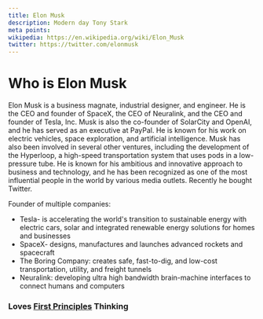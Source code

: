 ```yaml
---
title: Elon Musk
description: Modern day Tony Stark
meta points:
wikipedia: https://en.wikipedia.org/wiki/Elon_Musk
twitter: https://twitter.com/elonmusk
---
```


# Who is Elon Musk
Elon Musk is a business magnate, industrial designer, and engineer. He is the CEO and founder of SpaceX, the CEO of Neuralink, and the CEO and founder of Tesla, Inc. Musk is also the co-founder of SolarCity and OpenAI, and he has served as an executive at PayPal. He is known for his work on electric vehicles, space exploration, and artificial intelligence. Musk has also been involved in several other ventures, including the development of the Hyperloop, a high-speed transportation system that uses pods in a low-pressure tube. He is known for his ambitious and innovative approach to business and technology, and he has been recognized as one of the most influential people in the world by various media outlets. Recently he bought Twitter.


Founder of multiple companies:
- Tesla- is accelerating the world's transition to sustainable energy with electric cars, solar and integrated renewable energy solutions for homes and businesses
- SpaceX- designs, manufactures and launches advanced rockets and spacecraft
- The Boring Company: creates safe, fast-to-dig, and low-cost transportation, utility, and freight tunnels
- Neuralink: developing ultra high bandwidth brain-machine interfaces to connect humans and computers


### Loves [First Principles](https://djandnicktalkaboutstuff.com/blog/first-principles) Thinking
